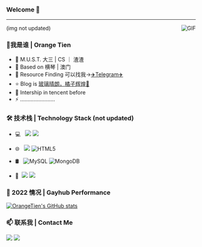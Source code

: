 ### Welcome 👋


---
(img not updated)
<img align="right" alt="GIF" src="https://raw.githubusercontent.com/JoeyBling/JoeyBling/master/pic/pusheencode.gif" />

### 🤔我是谁 | Orange Tien

- 🏫 M.U.S.T. 大三 | CS ｜ 渣渣
- 🌱 Based on 横琴 | 澳门
- 💬 Resource Finding 可以找我->[✈️Telegram✈️](https://t.me/orangetien) 
- ⭐ Blog is [玻璃晴朗，橘子辉煌🍊](https://www.bytedance.fit/)
- 🔭 Intership in tencent before
- ⚡ .......................

### 🛠 技术栈 | Technology Stack (not updated)

- 💻 &#160; [![](https://img.shields.io/badge/Python-3-3776ab?style=flat-square&logo=Python&logoColor=white)](https://python.com/) [![](https://img.shields.io/badge/C++-11-00ADD8.svg?style=flat&logo=c%2B%2B&logoColor=orange)](https://en.wikipedia.org/wiki/C%2B%2B11)
- 🌐 &#160; [![](https://img.shields.io/badge/-Git-f05032?style=flat-square&logo=git&logoColor=white)](https://git-scm.com/) ![HTML5](https://img.shields.io/badge/-HTML5-333333?style=flat&logo=HTML5) 

- 🛢 &#160; ![MySQL](https://img.shields.io/badge/-MySQL-333333?style=flat&logo=mysql)
![MongoDB](https://img.shields.io/badge/-MongoDB-333333?style=flat&logo=mongodb)
- 🔧 &#160;[![](https://img.shields.io/badge/Pr-9999FF?style=flat-square&logo=Adobe-Premiere-Pro&logoColor=000058)](https://adobe.com/) [![](https://img.shields.io/badge/IDE-JetBrains%20Pycharm-red?style=flat-square&logo=PyCharm&logoColor=brightgreen)]() 

### 🍊 2022 情况 | Gayhub Performance
[![OrangeTien's GitHub stats](https://github-readme-stats.vercel.app/api?username=OrangeTien&show_icons=true)](https://github.com/anuraghazra/github-readme-stats)

### 📫 联系我 | Contact Me
[![](https://img.shields.io/badge/OrangeTien-orange?style=flat-square&logo=telegram)](https://t.me/orangetien)
[![](https://img.shields.io/badge/Alger-Gmail-EA4335?style=flat-square&logo=gmail&logoColor=ffffff)](mailto:834818935alger@gmail.com)

<!--
**OrangeTien/OrangeTien** is a ✨ _special_ ✨ repository because its `README.md` (this file) appears on your GitHub profile.

Here are some ideas to get you started:

- 🔭 I’m currently working on ...
- 🌱 I’m currently learning ...
- 👯 I’m looking to collaborate on ...
- 🤔 I’m looking for help with ...
- 💬 Ask me about ...
- 📫 How to reach me: ...
- 😄 Pronouns: ...
- ⚡ Fun fact: ...
-->
